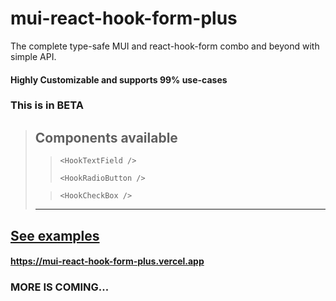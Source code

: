 # mui-react-hook-form-plus
The complete type-safe MUI and react-hook-form combo and beyond with simple API.

#### Highly Customizable and supports 99% use-cases


### This is in **BETA** 

>## Components available 
>
>> ```<HookTextField />```
>>
>> ```<HookRadioButton />```
> 
>> ```<HookCheckBox />```
>------
>

## [See examples](https://mui-react-hook-form-plus.vercel.app)

#### https://mui-react-hook-form-plus.vercel.app

### MORE IS COMING...